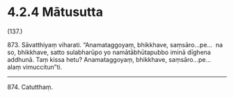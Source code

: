 

# 4.2.4 Mātusutta




(137.)

873\. Sāvatthiyaṃ viharati. “Anamataggoyaṃ, bhikkhave, saṃsāro…pe…  na so, bhikkhave, satto sulabharūpo yo namātābhūtapubbo iminā dīghena addhunā. Taṃ kissa hetu? Anamataggoyaṃ, bhikkhave, saṃsāro…pe…  alaṃ vimuccitun”ti.

---

874\. Catutthaṃ.





